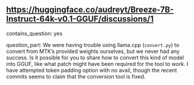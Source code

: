 ## https://huggingface.co/audreyt/Breeze-7B-Instruct-64k-v0.1-GGUF/discussions/1

contains_question: yes

question_part: We were having trouble using llama.cpp (`convert.py`) to convert from MTK’s provided weights ourselves, but we never had any success. Is it possible for you to share how to convert this kind of model into GGUF, like what patch might have been required for the tool to work. I have attempted token padding option with no avail, though the recent commits seems to claim that the conversion tool is fixed.